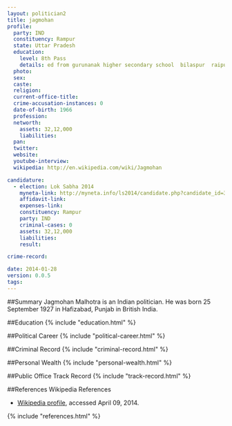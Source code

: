 ```yaml
---
layout: politician2
title: jagmohan
profile: 
  party: IND
  constituency: Rampur
  state: Uttar Pradesh
  education: 
    level: 8th Pass
    details: ed from gurunanak higher secondary school  bilaspur  raipur in 1987
  photo: 
  sex: 
  caste: 
  religion: 
  current-office-title: 
  crime-accusation-instances: 0
  date-of-birth: 1966
  profession: 
  networth: 
    assets: 32,12,000
    liabilities: 
  pan: 
  twitter: 
  website: 
  youtube-interview: 
  wikipedia: http://en.wikipedia.com/wiki/Jagmohan

candidature: 
  - election: Lok Sabha 2014
    myneta-link: http://myneta.info/ls2014/candidate.php?candidate_id=3178
    affidavit-link: 
    expenses-link: 
    constituency: Rampur 
    party: IND
    criminal-cases: 0
    assets: 32,12,000
    liabilities: 
    result:  

crime-record: 

date: 2014-01-28
version: 0.0.5
tags: 
---
```

##Summary
Jagmohan Malhotra is an Indian politician. He was born 25 September 1927 in Hafizabad, Punjab in British India.




##Education
{% include "education.html" %}


##Political Career
{% include "political-career.html" %}


##Criminal Record
{% include "criminal-record.html" %}


##Personal Wealth
{% include "personal-wealth.html" %}


##Public Office Track Record
{% include "track-record.html" %}


##References
Wikipedia References
- [Wikipedia profile]({{page.profile.wikipedia}}), accessed April 09, 2014.



{% include "references.html" %}